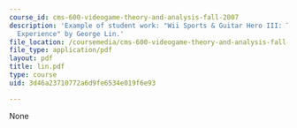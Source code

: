 ```yaml
---
course_id: cms-600-videogame-theory-and-analysis-fall-2007
description: 'Example of student work: "Wii Sports & Guitar Hero III: The Social Gaming
  Experience" by George Lin.'
file_location: /coursemedia/cms-600-videogame-theory-and-analysis-fall-2007/3d46a23710772a6d9fe6534e019f6e93_lin.pdf
file_type: application/pdf
layout: pdf
title: lin.pdf
type: course
uid: 3d46a23710772a6d9fe6534e019f6e93

---
```

None